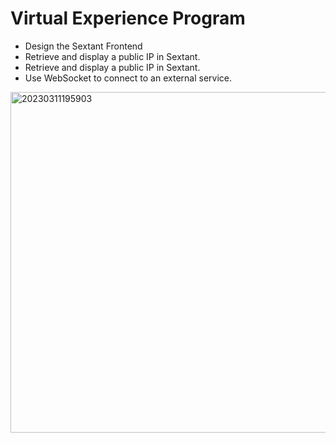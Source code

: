 # Virtual Experience Program

<ul>
<li>Design the Sextant Frontend</li>
<li>Retrieve and display a public IP in Sextant.</li>
<li>Retrieve and display a public IP in Sextant.</li>
<li>Use WebSocket to connect to an external service.</li>
</ul>


<img width="545" alt="20230311195903" src="https://user-images.githubusercontent.com/112444255/224509131-3be78ad0-f45f-485e-84db-70ad7ae0bd92.png">
